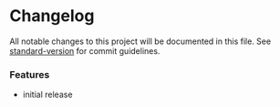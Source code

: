 # Changelog

All notable changes to this project will be documented in this file. See [standard-version](https://github.com/conventional-changelog/standard-version) for commit guidelines.

### Features

- initial release
